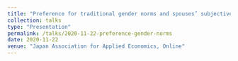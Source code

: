 ```yaml
---
title: "Preference for traditional gender norms and spouses’ subjective well-being"
collection: talks
type: "Presentation"
permalink: /talks/2020-11-22-preference-gender-norms
date: 2020-11-22
venue: "Japan Association for Applied Economics, Online"
---
```



[//]: # (More information here: http://exampleurl.com)
[//]: # (This is a description of your tutorial, note the different field in type. This is a markdown files that can be all markdown-ified like any other post. Yay markdown!)
